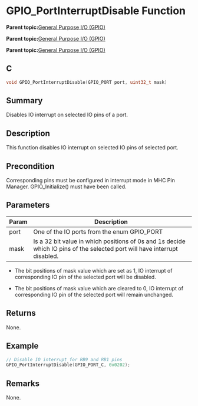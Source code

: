 # GPIO\_PortInterruptDisable Function

**Parent topic:**[General Purpose I/O \(GPIO\)](GUID-58CDC504-B3EF-44BF-BCCB-7FB20301BF73.md)

**Parent topic:**[General Purpose I/O \(GPIO\)](GUID-11B32F22-DEE1-4458-B547-5C80FDD743FA.md)

**Parent topic:**[General Purpose I/O \(GPIO\)](GUID-FA913A9D-5DA8-49D8-878C-21D79AE2F4BC.md)

## C

```c
void GPIO_PortInterruptDisable(GPIO_PORT port, uint32_t mask)
```

## Summary

Disables IO interrupt on selected IO pins of a port.

## Description

This function disables IO interrupt on selected IO pins of selected port.

## Precondition

Corresponding pins must be configured in interrupt mode in MHC Pin Manager. GPIO\_Initialize\(\) must have been called.

## Parameters

|Param|Description|
|-----|-----------|
|port|One of the IO ports from the enum GPIO\_PORT|
|mask|Is a 32 bit value in which positions of 0s and 1s decide which IO pins of the selected port will have interrupt disabled.|

-   The bit positions of mask value which are set as 1, IO interrupt of corresponding IO pin of the selected port will be disabled.

-   The bit positions of mask value which are cleared to 0, IO interrupt of corresponding IO pin of the selected port will remain unchanged.


## Returns

None.

## Example

```c
// Disable IO interrupt for RB9 and RB1 pins
GPIO_PortInterruptDisable(GPIO_PORT_C, 0x0202);
```

## Remarks

None.

